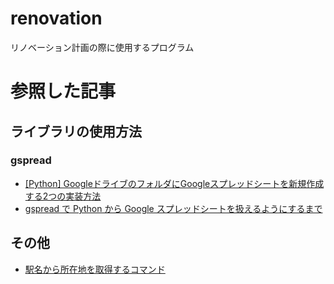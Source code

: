 # renovation
リノベーション計画の際に使用するプログラム

# 参照した記事
## ライブラリの使用方法
### gspread
* [[Python] GoogleドライブのフォルダにGoogleスプレッドシートを新規作成する2つの実装方法](https://note.com/kohaku935/n/nf69f13012eb8)
* [gspread で Python から Google スプレッドシートを扱えるようにするまで](https://zenn.dev/yamagishihrd/articles/2022-09_01-google-spreadsheet-with-python#fn-d711-5)

## その他
* [駅名から所在地を取得するコマンド](https://lookbackmargin.blog/2019/08/31/address-from-station-name/)